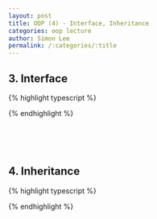 ```yaml
---
layout: post
title: OOP (4) - Interface, Inheritance
categories: oop lecture
author: Simon Lee
permalink: /:categories/:title
---
```


## 3. Interface

{% highlight typescript %}

{% endhighlight %}

<br>
<br>
<br>

## 4. Inheritance

{% highlight typescript %}

{% endhighlight %}

<br>
<br>
<br>
